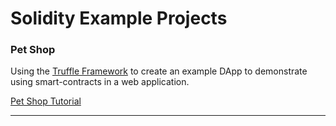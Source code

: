 # Solidity Example Projects

### Pet Shop

Using the [Truffle Framework](https://truffleframework.com/) to create an example DApp to demonstrate using smart-contracts in a web application.

[Pet Shop Tutorial](https://truffleframework.com/tutorials/pet-shop)

---
